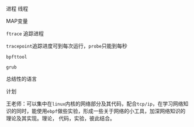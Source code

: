 进程 线程

MAP变量

`ftrace` 追踪进程

`tracepoint`追踪进度可到每次运行，`probe`只能到每秒

`bpfttool`

`grub`

总结性的语言

计划

王老师：可以集中在`linux`内核的网络部分及其代码，配合`tcp/ip`，在学习网络知识的同时，能使用`ebpf`做些实验，形成一些关于网络的小工具，加深网络知识的理论及其实现。理论， 代码，实验，彼此结合。

